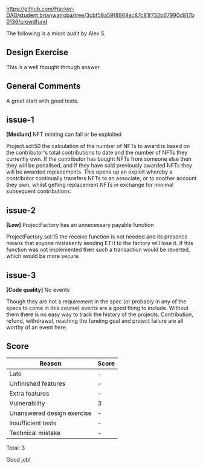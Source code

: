 https://github.com/Hacker-DAO/student.brianwatroba/tree/3cbf58a59f8869ac87c81f732b67990d817b0136/crowdfund

The following is a micro audit by Alex S.


## Design Exercise

This is a well thought through answer.

## General Comments

A great start with good tests.

## issue-1

**[Medium]** NFT minting can fail or be exploited

Project.sol:50 the calculation of the number of NFTs to award is based on the contributor's total contributions to date and the number of NFTs they currently own. If the contributor has bought NFTs from someone else then they will be penalised, and if they have sold previously awarded NFTs they will be awarded replacements. This opens up an exploit whereby a contributor continually transfers NFTs to an associate, or to another account they own, whilst getting replacement NFTs in exchange for minimal subsequent contributions.

## issue-2

**[Low]** ProjectFactory has an unnecessary payable function

ProjectFactory.sol:15 the receive function is not needed and its presence means that anyone mistakenly sending ETH to the factory will lose it. If this function was not implemented then such a transaction would be reverted, which would be more secure.

## issue-3

**[Code quality]** No events

Though they are not a requirement in the spec (or probably in any of the specs to come in this course) events are a good thing to include. Without them there is no easy way to track the history of the projects. Contribution, refund, withdrawal, reaching the funding goal and project failure are all worthy of an event here.

## Score

| Reason | Score |
|-|-|
| Late                       |  - |
| Unfinished features        |  - |
| Extra features             |  - |
| Vulnerability              |  3 |
| Unanswered design exercise |  - |
| Insufficient tests         |  - |
| Technical mistake          |  - |

Total: 3

Good job!
